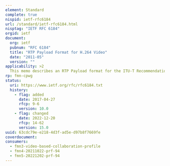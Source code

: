 ```yaml
---
element: Standard
complete: true
nispid: ietf-rfc6184
url: /standard/ietf-rfc6184.html
nisptag: "IETF RFC 6184"
orgid: ietf
document:
  org: ietf
  pubnum: "RFC 6184"
  title: "RTP Payload Format for H.264 Video"
  date: "2011-05"
  version: ""
applicability: >2
  This memo describes an RTP Payload format for the ITU-T Recommendation H.264 video codec and the technically identical ISO/IEC International Standard 14496-10 video codec, excluding the Scalable Video Coding (SVC) extension and the Multiview Video Coding extension, for which the RTP payload formats are defined elsewhere. The RTP payload format allows for packetization of one or more Network Abstraction Layer Units (NALUs), produced by an H.264 video encoder, in each RTP payload. The payload format has wide applicability, as it supports applications from simple low bitrate conversational usage, to Internet video streaming with interleaved transmission, to high bitrate video-on-demand.
rp: fmn-cpwg
status:
  uri: https://www.ietf.org/rfc/rfc6184.txt
  history: 
    - flag: added
      date: 2017-04-27
      rfcp: 9-6
      version: 10.0
    - flag: changed
      date: 2022-12-20
      rfcp: 14-62
      version: 15.0
uuid: 63cdc79e-e218-4d3f-ad5e-d97b8f7669fe
coverdocument:
consumers:
  - fmn3-video-based-collaboration-profile
  - fmn4-20211022-prf-94
  - fmn5-20221202-prf-94
---
```


